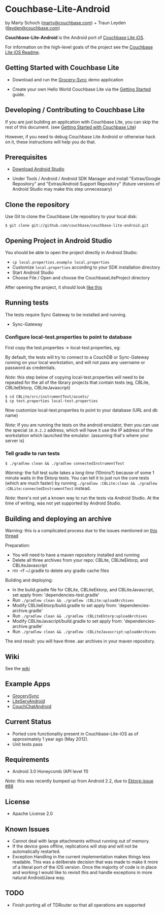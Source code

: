 # Couchbase-Lite-Android #

by Marty Schoch (marty@couchbase.com) + Traun Leyden (tleyden@couchbase.com)

**Couchbase-Lite-Android** is the Android port of [Couchbase Lite iOS](https://github.com/couchbase/couchbase-lite-ios).  

For information on the high-level goals of the project see the [Couchbase Lite iOS Readme](https://github.com/couchbase/couchbase-lite-ios/blob/master/README.md). 

## Getting Started with Couchbase Lite

* Download and run the  [Grocery-Sync](https://github.com/couchbaselabs/GrocerySync-Android) demo application

* Create your own Hello World Couchbase Lite via the [Getting Started](https://github.com/couchbase/couchbase-lite-android/wiki/Getting-Started) guide.

## Developing / Contributing to Couchbase Lite

If you are just building an application with Couchbase Lite, you can skip the rest of this document.  (see [Getting Started with Couchbase Lite](README.md#getting-started-with-couchbase-lite))

However, if you need to debug Couchbase Lite Android or otherwise hack on it, these instructions will help you do that.

## Prerequisites

* [Download Android Studio](http://developer.android.com/sdk/installing/studio.html) 

* Under Tools / Android / Android SDK Manager and install "Extras/Google Repository" and "Extras/Android Support Repository" (future versions of Android Studio may make this step unnecessary)


## Clone the repository

Use Git to clone the Couchbase Lite repository to your local disk: 

```
$ git clone git://github.com/couchbase/couchbase-lite-android.git
```

## Opening Project in Android Studio

You should be able to open the project directly in Android Studio:

* `cp local.properties.example local.properties`
* Customize `local.properties` according to your SDK installation directory
* Start Android Studio
* Choose File / Open and choose the CouchbaseLiteProject directory

After opening the project, it should look [like this](http://cl.ly/image/002t0V233x2j/Screen%20Shot%202013-06-05%20at%204.29.07%20PM.png)

## Running tests

The tests require Sync Gateway to be installed and running.

* Sync-Gateway

### Configure local-test.properties to point to database



First copy the test.properties -> local-test.properties, eg:

By default, the tests will try to connect to a CouchDB or Sync-Gateway running on your local workstation, and will not pass any username or password as credentials.  

_Note:_ this step below of copying local-test.properties will need to be repeated for the all of the library projects that contain tests (eg, CBLite, CBLiteEktorp, CBLiteJavascript)

```
$ cd CBLite/src/instrumentTest/assets/
$ cp test.properties local-test.properties 
```

Now customize local-test.properties to point to your database (URL and db name)

_Note:_ If you are running the tests on the android emulator, then you can use the special `10.0.2.2` address, which will have it use the IP address of the workstation which launched the emulator.  (assuming that's where your server is)


### Tell gradle to run tests

```
$ ./gradlew clean && ./gradlew connectedInstrumentTest
```

_Warning:_ the full test suite takes a _long time_ (10mins?) because of some 1 minute waits in the Ektorp tests.  You can tell it to just run the core tests (which are much faster) by running `./gradlew :CBLite:clean && ./gradlew :CBLite:connectedInstrumentTest` instead.

_Note:_ there's not yet a known way to run the tests via Android Studio.  At the time of writing, was not yet supported by Android Studio.
 
## Building and deploying an archive

Warning: this is a complicated process due to the issues mentioned on [this thread](https://groups.google.com/forum/#!topic/adt-dev/H2Jk2rVs6G8)


Preparation:

- You will need to have a maven repository installed and running
- Delete all three archives from your repo: CBLite, CBLiteEktorp, and CBLiteJavascript
- rm -rf ~/.gradle to delete any gradle cache files

Building and deploying:

- In the build.gradle file for CBLite, CBLiteEktorp, and CBLiteJavascript, set apply from: 'dependencies-test.gradle'
- Run `./gradlew clean && ./gradlew :CBLite:uploadArchives`
- Modify CBLiteEktorp/build.gradle to set apply from: 'dependencies-archive.gradle'
- Run `./gradlew clean && ./gradlew :CBLiteEktorp:uploadArchives`
- Modify CBLiteJavacript/build.gradle to set apply from: 'dependencies-archive.gradle'
- Run `./gradlew clean && ./gradlew :CBLiteJavascript:uploadArchives`


The end result: you will have three .aar archives in your maven repository.


## Wiki

See the [wiki](https://github.com/couchbase/couchbase-lite-android/wiki)

## Example Apps

* [GrocerySync](https://github.com/couchbaselabs/GrocerySync-Android)
* [LiteServAndroid](https://github.com/couchbaselabs/LiteServAndroid)
* [CouchChatAndroid](https://github.com/couchbaselabs/CouchChatAndroid)

## Current Status
- Ported core functionality present in Couchbase-Lite-iOS as of approximately 1 year ago (May 2012).
- Unit tests pass

## Requirements
- Android 3.0 Honeycomb (API level 11)
 
*Note*: this was recently bumped up from Android 2.2, due to [Ektorp issue #88](https://github.com/helun/Ektorp/issues/88)

## License
- Apache License 2.0

## Known Issues
- Cannot deal with large attachments without running out of memory.
- If the device goes offline, replications will stop and will not be automatically restarted.
- Exception Handling in the current implementation makes things less readable.  This was a deliberate decision that was made to make it more of a literal port of the iOS version.  Once the majority of code is in place and working I would like to revisit this and handle exceptions in more natural Android/Java way.

## TODO
- Finish porting all of TDRouter so that all operations are supported

